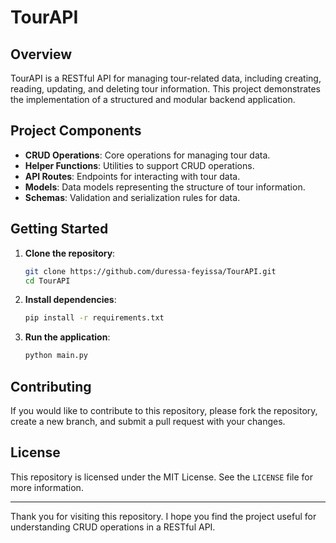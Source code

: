 # TourAPI

## Overview

TourAPI is a RESTful API for managing tour-related data, including creating, reading, updating, and deleting tour information. This project demonstrates the implementation of a structured and modular backend application.

## Project Components

- **CRUD Operations**: Core operations for managing tour data.
- **Helper Functions**: Utilities to support CRUD operations.
- **API Routes**: Endpoints for interacting with tour data.
- **Models**: Data models representing the structure of tour information.
- **Schemas**: Validation and serialization rules for data.

## Getting Started

1. **Clone the repository**:
    ```sh
    git clone https://github.com/duressa-feyissa/TourAPI.git
    cd TourAPI
    ```

2. **Install dependencies**:
    ```sh
    pip install -r requirements.txt
    ```

3. **Run the application**:
    ```sh
    python main.py
    ```

## Contributing

If you would like to contribute to this repository, please fork the repository, create a new branch, and submit a pull request with your changes.

## License

This repository is licensed under the MIT License. See the `LICENSE` file for more information.

---

Thank you for visiting this repository. I hope you find the project useful for understanding CRUD operations in a RESTful API.
